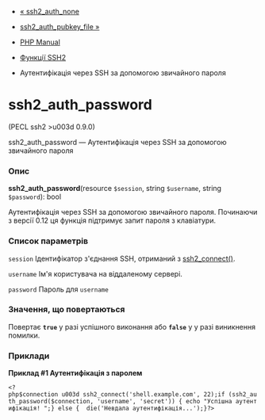 - [« ssh2_auth_none](function.ssh2-auth-none.md)
- [ssh2_auth_pubkey_file »](function.ssh2-auth-pubkey-file.md)

- [PHP Manual](index.md)
- [Функції SSH2](ref.ssh2.md)
- Аутентифікація через SSH за допомогою звичайного пароля

# ssh2_auth_password

(PECL ssh2 \>u003d 0.9.0)

ssh2_auth_password — Аутентифікація через SSH за допомогою звичайного
пароля

### Опис

**ssh2_auth_password**(resource `$session`, string `$username`, string
`$password`): bool

Аутентифікація через SSH за допомогою звичайного пароля. Починаючи з
версії 0.12 ця функція підтримує запит пароля з клавіатури.

### Список параметрів

`session`
Ідентифікатор з'єднання SSH, отриманий з
[ssh2_connect()](function.ssh2-connect.md).

`username`
Ім'я користувача на віддаленому сервері.

`password`
Пароль для `username`

### Значення, що повертаються

Повертає **`true`** у разі успішного виконання або **`false`** у
у разі виникнення помилки.

### Приклади

**Приклад #1 Аутентифікація з паролем**

` <?php$connection u003d ssh2_connect('shell.example.com', 22);if (ssh2_auth_password($connection, 'username', 'secret')) { echo "Успішна аутентифікація!
";} else {  die('Невдала аутентифікація...');}?> `
